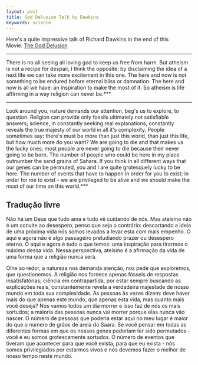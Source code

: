 ```yaml
---
layout: post
title: God Delusion Talk by Dawkins
keywords: science
---
```


Here's a quite impressive talk of Richard Dawkins in the end of this
Movie: [The God Delusion](https://www.youtube.com/watch?v=9FiHRVb_uE0)

***
There is no all seeing all loving god to keep us free from harm.
But atheism is not a recipe for despair, I think the opposite: by
disclaiming the idea of a next life we can take more excitement in this
one. The here and now is not something to be endured before eternal
bliss or damnation. The here and now is all we have: an inspiration to
make the most of it. So atheism is life affirming in a way religion can
never be.***

***
Look around you, nature demands our attention, beg's us to explore, to
question. Religion can provide only fossils ultimately not satisfiable
answers; science, in constantly seeking real explanations, constantly
reveals the true majesty of our world in all it's complexity. People
sometimes say: there's must be more than just this world, than just this
life, but how much more do you want? We are going to die and that makes
us the lucky ones; most people are never going to die because their never
going to be born. The number of people who could be here in my place
outnumber the sand grains of Sahara. If you think in all different ways
that our genes can be permuted, you and I are quite grotesquely lucky to
be here. The number of events that have to happen in order for you to
exist; in order for me to exist - we are privileged to be alive and we
should make the most of our time on this world.***


## Tradução livre

Não há um Deus que tudo ama e tudo vê cuidando de nós. Mas ateísmo
não é um convite ao desespero, penso que seja o contrário:
descartando a ideia de uma próxima vida nós somos levados a levar esta
com mais empenho. O aqui e agora não é algo passageiro preludiando
prazer ou desespero eterno. O aqui e agora é tudo o que temos: uma
inspiração para tirarmos o máximo dessa vida. Nessa perspectiva,
ateísmo é a afirmação da vida de uma forma que a religião nunca
será.

Olhe ao redor, a natureza nos demanda atenção, nos pede que
exploremos, que questionemos. A religião nos fornece apenas fósseis de
respostas insatisfatórias; ciência em contrapartida, por estar sempre
buscando as explicações reais, constantemente revela a verdadeira
majestade de nosso mundo em toda sua complexidade. As pessoas às vezes
dizem: deve haver mais do que apenas este mundo, que apenas esta vida,
mas quanto mais você deseja? Nós vamos todos um dia morrer e isso
faz de nós os mais sortudos; a maioria das pessoas nunca vai morrer
porque elas nunca vão nascer. O número de pessoas que poderia estar
aqui no meu lugar é maior do que o número de grãos de areia do Saara.
Se você pensar em todas as diferentes formas em que os nossos genes
poderiam ter sido permutados - você e eu somos grotescamente sortudos.
O número de eventos que tiveram que acontecer para que você exista,
para que eu exista - nós somos privilegiados por estarmos vivos e nós
devemos fazer o melhor de nosso tempo neste mundo.


